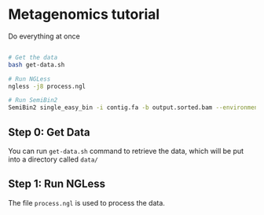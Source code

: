 # Metagenomics tutorial

Do everything at once

```bash

# Get the data
bash get-data.sh

# Run NGLess
ngless -j8 process.ngl

# Run SemiBin2
SemiBin2 single_easy_bin -i contig.fa -b output.sorted.bam --environment human_gut -p4 --output semibin.out

```

## Step 0: Get Data

You can run `get-data.sh` command to retrieve the data, which will be put into a directory called `data/`

## Step 1: Run NGLess

The file `process.ngl` is used to process the data.
